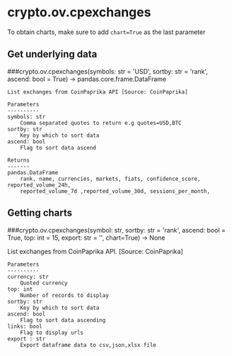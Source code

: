 # crypto.ov.cpexchanges

To obtain charts, make sure to add `chart=True` as the last parameter

## Get underlying data 
###crypto.ov.cpexchanges(symbols: str = 'USD', sortby: str = 'rank', ascend: bool = True) -> pandas.core.frame.DataFrame


    List exchanges from CoinPaprika API [Source: CoinPaprika]

    Parameters
    ----------
    symbols: str
        Comma separated quotes to return e.g quotes=USD,BTC
    sortby: str
        Key by which to sort data
    ascend: bool
        Flag to sort data ascend

    Returns
    -------
    pandas.DataFrame
        rank, name, currencies, markets, fiats, confidence_score, reported_volume_24h,
        reported_volume_7d ,reported_volume_30d, sessions_per_month,

## Getting charts 
###crypto.ov.cpexchanges(symbol: str, sortby: str = 'rank', ascend: bool = True, top: int = 15, export: str = '', chart=True) -> None

List exchanges from CoinPaprika API. [Source: CoinPaprika]

    Parameters
    ----------
    currency: str
        Quoted currency
    top: int
        Number of records to display
    sortby: str
        Key by which to sort data
    ascend: bool
        Flag to sort data ascending
    links: bool
        Flag to display urls
    export : str
        Export dataframe data to csv,json,xlsx file

